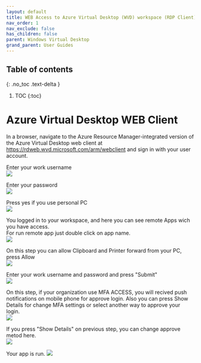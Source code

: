```yaml
---
layout: default
title: WEB Access to Azure Virtual Desktop (WVD) workspace (RDP Client)
nav_order: 1
nav_exclude: false
has_children: false
parent: Windows Virtual Desktop
grand_parent: User Guides
---
```

## Table of contents
{: .no_toc .text-delta }

1. TOC 
{:toc}
   
# Azure Virtual Desktop WEB Client
In a browser, navigate to the Azure Resource Manager-integrated version of the Azure Virtual Desktop web client at https://rdweb.wvd.microsoft.com/arm/webclient and sign in with your user account.  

Enter your work username  
![](../images/avd_web_client_01.png)     
  
Enter your password   
![](../images/avd_web_client_02.png)  
  
Press yes if you use personal PC  
![](../images/avd_web_client_03.png)  
  
You logged in to your workspace, and here you can see remote Apps wich you have access.    
For run remote app just double click on app name.  
![](../images/avd_web_client_04.png)  
  
On this step you can allow Clipboard and Printer forward from your PC, press Allow  
![](../images/avd_web_client_05.png)  
  
Enter your work username and password and press "Submit"    
![](../images/avd_web_client_06.png)  
  
On this step, if your organization use MFA ACCESS, you will recived push notifications on mobile phone for approve login. 
Also you can press Show Details for change MFA settings or select another way to approve your login.  
![](../images/avd_web_client_07.png)  
  
If you press "Show Details" on previous step, you can change approve metod here.  
![](../images/avd_web_client_08.png)  
  
Your app is run. 
![](../images/avd_web_client_09.png)  

